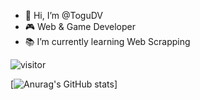 - 🧟 Hi, I’m @ToguDV
- 🎮 Web & Game Developer
- 📚 I’m currently learning Web Scrapping


![visitor](https://visitor-badge.glitch.me/badge?page_id=ToguDV.visitor-badge&left_color=black&right_color=red)

[![Anurag's GitHub stats](https://github-readme-stats.vercel.app/api?username=ToguDV&show_icons=true&theme=radical)]
